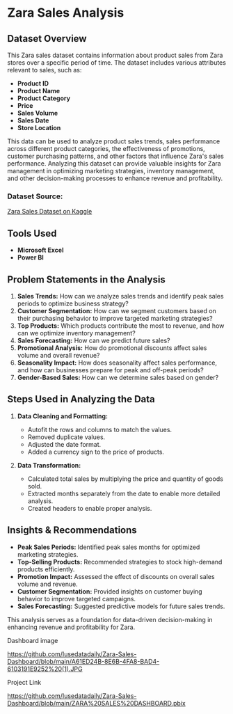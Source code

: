 # Zara Sales Analysis

## Dataset Overview
This Zara sales dataset contains information about product sales from Zara stores over a specific period of time. The dataset includes various attributes relevant to sales, such as:

- **Product ID**
- **Product Name**	
- **Product Category**
- **Price**
- **Sales Volume**
- **Sales Date**
- **Store Location**

This data can be used to analyze product sales trends, sales performance across different product categories, the effectiveness of promotions, customer purchasing patterns, and other factors that influence Zara's sales performance. Analyzing this dataset can provide valuable insights for Zara management in optimizing marketing strategies, inventory management, and other decision-making processes to enhance revenue and profitability.

### Dataset Source:
[Zara Sales Dataset on Kaggle](https://www.kaggle.com/datasets/xontoloyo/data-penjualan-zara)

## Tools Used
- **Microsoft Excel**
- **Power BI**

## Problem Statements in the Analysis
1. **Sales Trends:** How can we analyze sales trends and identify peak sales periods to optimize business strategy?
2. **Customer Segmentation:** How can we segment customers based on their purchasing behavior to improve targeted marketing strategies?
3. **Top Products:** Which products contribute the most to revenue, and how can we optimize inventory management?
4. **Sales Forecasting:** How can we predict future sales?
5. **Promotional Analysis:** How do promotional discounts affect sales volume and overall revenue?
6. **Seasonality Impact:** How does seasonality affect sales performance, and how can businesses prepare for peak and off-peak periods?
7. **Gender-Based Sales:** How can we determine sales based on gender?

## Steps Used in Analyzing the Data
1. **Data Cleaning and Formatting:**
   - Autofit the rows and columns to match the values.
   - Removed duplicate values.
   - Adjusted the date format.
   - Added a currency sign to the price of products.

2. **Data Transformation:**
   - Calculated total sales by multiplying the price and quantity of goods sold.
   - Extracted months separately from the date to enable more detailed analysis.
   - Created headers to enable proper analysis.

## Insights & Recommendations
- **Peak Sales Periods:** Identified peak sales months for optimized marketing strategies.
- **Top-Selling Products:** Recommended strategies to stock high-demand products efficiently.
- **Promotion Impact:** Assessed the effect of discounts on overall sales volume and revenue.
- **Customer Segmentation:** Provided insights on customer buying behavior to improve targeted campaigns.
- **Sales Forecasting:** Suggested predictive models for future sales trends.

This analysis serves as a foundation for data-driven decision-making in enhancing revenue and profitability for Zara.

Dashboard image

https://github.com/Iusedatadaily/Zara-Sales-Dashboard/blob/main/A61ED24B-8E6B-4FA8-BAD4-6103191E9252%20(1).JPG

Project Link

https://github.com/Iusedatadaily/Zara-Sales-Dashboard/blob/main/ZARA%20SALES%20DASHBOARD.pbix






